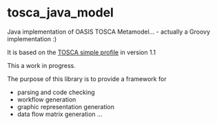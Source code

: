 # tosca_java_model

Java implementation of OASIS TOSCA Metamodel... - actually a Groovy implementation :)

It is based on the [TOSCA simple profile](http://docs.oasis-open.org/tosca/TOSCA-Simple-Profile-YAML/v1.1/TOSCA-Simple-Profile-YAML-v1.1.html) in version 1.1 

This a work in progress.

The purpose of this library is to provide a framework for 
- parsing and code checking
- workflow generation
- graphic representation generation
- data flow matrix generation
...




